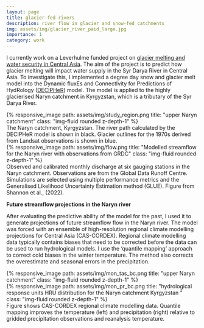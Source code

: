 ```yaml
---
layout: page
title: glacier-fed rivers
description: river flow in glacier and snow-fed catchments
img: assets/img/glacier_river_paid_large.jpg
importance: 1
category: work
---
```


I currently work on a Leverhulme funded project on [glacier melting and water security in Central Asia]( https://centralasiawater.blog/). 
The aim of the project is to predict how glacier melting will impact water supply in the Syr Darya River in Central Asia. 
To investigate this, I implemented a degree day snow and glacier melt model into the Dynamic fluxEs and ConnectIvity for Predictions of HydRology ([DECIPHeR]( https://hess.copernicus.org/preprints/hess-2022-51/)) model. 
The model is applied to the highly glacierised Naryn catchment in Kyrgyzstan, which is a tributary of the Syr Darya River.  


<div class="row">
    <div class="col-sm mt-3 mt-md-0">
        {% responsive_image path: assets/img/study_region.png title: "upper Naryn catchment" class: "img-fluid rounded z-depth-1" %}
    </div>
</div>
<div class="caption">
    The Naryn catchment, Kyrgyzstan. The river path calculated by the DECIPHeR model is shown in black. Glacier outlines for the 1970s derived from Landsat observations is shown in blue.   
</div>
<div class="row">
    <div class="col-sm mt-3 mt-md-0">
        {% responsive_image path: assets/img/flow.png title: "Modelled streamflow for the Naryn river with observations from GRDC" class: "img-fluid rounded z-depth-1" %}
    </div>
</div>
<div class="caption">
    Observed and calibrated monthly discharge at six gauging stations in the Naryn catchment. Observations are from the Global Data Runoff Centre. 
    Simulations are selected using multiple performance metrics and the Generalised Likelihood Uncertainty Estimation method (GLUE). Figure from Shannon et al., (2022).  
</div>

**Future streamflow projections in the Naryn river**

After evaluating the predictive ability of the model for the past, I used it to generate projections of future streamflow flow in the Naryn river. 
The model was forced with an ensemble of high-resolution regional climate modelling projections for Central Asia (CAS-CORDEX). 
Regional climate modelling data typically contains biases that need to be corrected before the data can be used to run hydrological models. 
I use the ‘quantile mapping’ approach to correct cold biases in the winter temperature. The method also corrects the overestimate and seasonal errors in the precipitation. 



<div class="row">
    <div class="col-sm mt-3 mt-md-0">
        {% responsive_image path: assets/img/mon_tas_bc.png title: "upper Naryn catchment" class: "img-fluid rounded z-depth-1" %}
    </div>
    <div class="col-sm mt-3 mt-md-0">
        {% responsive_image path: assets/img/mon_pr_bc.png title: "hydrological response units HRU distribution for the Naryn catchment Kyrgyzstan " class: "img-fluid rounded z-depth-1" %}
    </div>
</div>
<div class="caption">
    Figure shows CAS-CORDEX regional climate modelling data. Quantile mapping improves the temperature (left) and precipitation (right) relative to gridded precipitation observations and reanalysis temperature.    
</div>